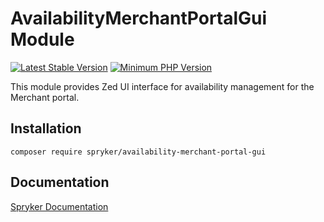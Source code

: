 # AvailabilityMerchantPortalGui Module
[![Latest Stable Version](https://poser.pugx.org/spryker/availability-merchant-portal-gui/v/stable.svg)](https://packagist.org/packages/spryker/availability-merchant-portal-gui)
[![Minimum PHP Version](https://img.shields.io/badge/php-%3E%3D%208.3-8892BF.svg)](https://php.net/)

This module provides Zed UI interface for availability management for the Merchant portal.

## Installation

```
composer require spryker/availability-merchant-portal-gui
```

## Documentation

[Spryker Documentation](https://docs.spryker.com)
